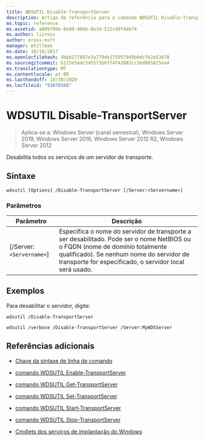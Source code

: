 ```yaml
---
title: WDSUTIL Disable-TransportServer
description: Artigo de referência para o comando WDSUTIL Disable-TransportServer, que desabilita todos os serviços de um servidor de transporte.
ms.topic: reference
ms.assetid: a009706b-8e89-486b-8e3d-512cd9f4de74
ms.author: lizross
author: eross-msft
manager: mtillman
ms.date: 10/16/2017
ms.openlocfilehash: 4bbb177897e3a779de275957949b0dcf62e53478
ms.sourcegitcommit: b115e5edc545571b6ff4f42082cc3ed965815ea4
ms.translationtype: MT
ms.contentlocale: pt-BR
ms.lasthandoff: 10/30/2020
ms.locfileid: "93070348"
---
```

# <a name="wdsutil-disable-transportserver"></a>WDSUTIL Disable-TransportServer

> Aplica-se a: Windows Server (canal semestral), Windows Server 2019, Windows Server 2016, Windows Server 2012 R2, Windows Server 2012

Desabilita todos os serviços de um servidor de transporte.

## <a name="syntax"></a>Sintaxe

```
wdsutil [Options] /Disable-TransportServer [/Server:<Servername>]
```

### <a name="parameters"></a>Parâmetros

|Parâmetro|Descrição|
|-------|--------|
|[/Server:`<Servername>`]|Especifica o nome do servidor de transporte a ser desabilitado. Pode ser o nome NetBIOS ou o FQDN (nome de domínio totalmente qualificado). Se nenhum nome do servidor de transporte for especificado, o servidor local será usado.|

## <a name="examples"></a>Exemplos

Para desabilitar o servidor, digite:

```
wdsutil /Disable-TransportServer
```

```
wdsutil /verbose /Disable-TransportServer /Server:MyWDSServer
```

## <a name="additional-references"></a>Referências adicionais

- [Chave da sintaxe de linha de comando](command-line-syntax-key.md)

- [comando WDSUTIL Enable-TransportServer](wdsutil-enable-transportserver.md)

- [comando WDSUTIL Get-TransportServer](wdsutil-get-transportserver.md)

- [comando WDSUTIL Set-TransportServer](wdsutil-set-transportserver.md)

- [comando WDSUTIL Start-TransportServer](wdsutil-start-transportserver.md)

- [comando WDSUTIL Stop-TransportServer](wdsutil-stop-transportserver.md)

- [Cmdlets dos serviços de implantação do Windows](/powershell/module/wds)

